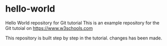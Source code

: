 # hello-world
Hello World repository for Git tutorial
This is an example repository for the Git tutoial on https://www.w3schools.com

This repository is built step by step in the tutorial.
changes has been made.
